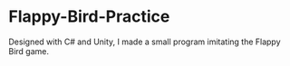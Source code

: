 # Flappy-Bird-Practice
Designed with C# and Unity, I made a small program imitating the Flappy Bird game.
